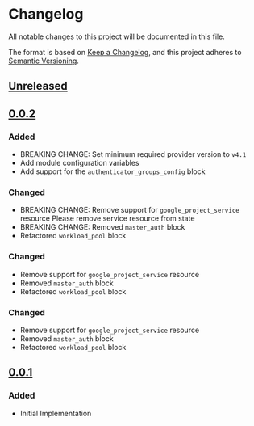 # Changelog

All notable changes to this project will be documented in this file.

The format is based on [Keep a Changelog](https://keepachangelog.com/en/1.0.0/),
and this project adheres to [Semantic Versioning](https://semver.org/spec/v2.0.0.html).

## [Unreleased]

## [0.0.2]

### Added

- BREAKING CHANGE: Set minimum required provider version to `v4.1`
- Add module configuration variables
- Add support for the `authenticator_groups_config` block

### Changed

- BREAKING CHANGE: Remove support for `google_project_service` resource
  Please remove service resource from state
- BREAKING CHANGE: Removed `master_auth` block
- Refactored `workload_pool` block

### Changed

- Remove support for `google_project_service` resource
- Removed `master_auth` block
- Refactored `workload_pool` block

### Changed

- Remove support for `google_project_service` resource
- Removed `master_auth` block
- Refactored `workload_pool` block

## [0.0.1]

### Added

- Initial Implementation

<!-- markdown-link-check-disable -->

[unreleased]: https://github.com/mineiros-io/terraform-google-gke-cluster/compare/v0.0.2...HEAD
[0.0.2]: https://github.com/mineiros-io/terraform-google-gke-cluster/compare/v0.0.1...v0.0.2
[0.0.1]: https://github.com/mineiros-io/terraform-google-gke-cluster/releases/tag/v0.0.1

<!-- markdown-link-check-disabled -->
